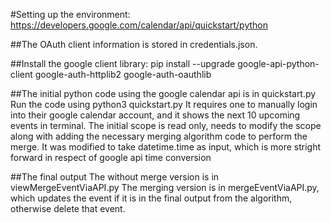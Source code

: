 #Setting up the environment:
https://developers.google.com/calendar/api/quickstart/python

##The OAuth client information is stored in credentials.json. 

##Install the google client library:
pip install --upgrade google-api-python-client google-auth-httplib2 google-auth-oauthlib


##The initial python code using the google calendar api is in quickstart.py
Run the code using python3 quickstart.py
It requires one to manually login into their google calendar account, and it shows the next 10 upcoming events in terminal.
The initial scope is read only, needs to modify the scope along with adding the necessary merging algorithm code to perform the merge. It was modified to take datetime.time as input, which is more stright forward in respect of google api time conversion

##The final output
The without merge version is in viewMergeEventViaAPI.py
The merging version is in mergeEventViaAPI.py, which updates the event if it is in the final output from the algorithm, otherwise delete that event.

